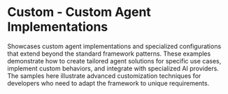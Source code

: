 # Custom - Custom Agent Implementations

Showcases custom agent implementations and specialized configurations that extend beyond the standard framework patterns. These examples demonstrate how to create tailored agent solutions for specific use cases, implement custom behaviors, and integrate with specialized AI providers. The samples here illustrate advanced customization techniques for developers who need to adapt the framework to unique requirements.
